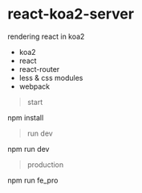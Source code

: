 # react-koa2-server

rendering react in koa2

* koa2
* react
* react-router
* less & css modules
* webpack

> start

npm install

> run dev

npm run dev

> production

npm run fe_pro
